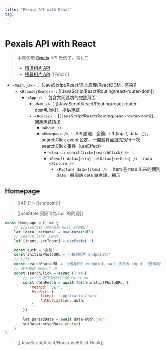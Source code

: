 ```yaml
---
title: "Pexals API with React"
tag: 
- 
---
```

# Pexals API with React
>本篇使用 [Pexels](https://www.pexels.com/zh-tw/api/documentation/?) API 做例子，需註冊
>- [精選相片 API](https://www.pexels.com/zh-tw/api/documentation/?#photos-curated)
>- [搜尋相片 API](https://www.pexels.com/zh-tw/api/documentation/?#photos-search)
>[[Fetch]]

- `<main.jsx>` ：[[JavaScript/React/基本原理/ReactDOM：渲染]]
	- `<BrowserRouter>` ：[[JavaScript/React/Routing/react-router-dom]]
		- `<App />` ：包含共同區塊的完整頁面
			- `<Nav />` ：[[JavaScript/React/Routing/react-router-dom#Link]]，提供連結
			- `<Routes>` ：[[JavaScript/React/Routing/react-router-dom]]，回應連結請求
				- `<About />` 
				- `<Homepage />` ： API 處理，金鑰、lift (input, data（）)，searchClick event 設定、一開啟頁面就先執行一次 searchClick 事件（useEffect）
					- `<Search searchClick={searchClick} />` ：
					- `<Result data={data} setData={setData} />` ：map `<Picture />`
						- `<Picture data={item} />` ：item 是 map 出來的個別 data，將個別 data 做處理、顯示

## Homepage
>[[API]] > [[endpoint]]

>[[useState 預設值為 null 的問題]]
```jsx
const Homepage = () => {
	// [[useState 預設值為 null 的問題]]
	let [data, setData] = useState(null)
	// Search lift 上來的，
	let [input, setInput] = useState('')

	const auth = '金鑰'
	const initialPhotoURL = '<精選照片 endpoint>'
	// lift
	const searchPhotoURL = `<搜尋相片 endpoint，path 要依照 input （搜尋結果）state>`
	// 傳下去給 Search 用
	const searchClick = async () => {
		// fetch 要不要做成一個 function
		const dataFetch = await fetch(initialPhotoURL, {
			method: 'GET',
			headers: {
				Accept: 'application/json',
				Authorization: auth,
			},
		})
				
		let parsedData = await dataFetch.json
		setData(parsedData.photos)
	}
}
```

>[[JavaScript/React/Hook/useEffect Hook]]